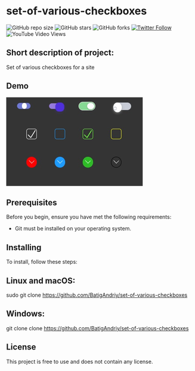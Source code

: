 # set-of-various-checkboxes


![GitHub repo size](https://img.shields.io/github/repo-size/BatigAndriy/footer-2)
![GitHub stars](https://img.shields.io/github/stars/BatigAndriy/footer-2?style=social)
![GitHub forks](https://img.shields.io/github/forks/BatigAndriy/footer-2?style=social)
[![Twitter Follow](https://img.shields.io/twitter/follow/yourtwitterhandle?style=social)](https://twitter.com/yourtwitterhandle)
![YouTube Video Views](https://img.shields.io/youtube/views/dQw4w9WgXcQ?style=social)

## Short description of project:
Set of various checkboxes for a site

## Demo
![-](checkboxes_1.jpg)

## Prerequisites
Before you begin, ensure you have met the following requirements:
- Git must be installed on your operating system.

## Installing
To install, follow these steps:

## Linux and macOS:
sudo git clone https://github.com/BatigAndriy/set-of-various-checkboxes

## Windows:
git clone clone https://github.com/BatigAndriy/set-of-various-checkboxes

## License
This project is free to use and does not contain any license.
